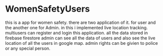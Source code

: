 # WomenSafetyUsers
this is a app for women safety.
there are two application of it. for user and the another one for Admin.
in this i implemented live location tracking.
multiusers can register and login this application.
all the data stored in firebase firestore
admin can see all the data of users and also see the live location of all the users in google map.
admin rights can be givien to police or any special person.
